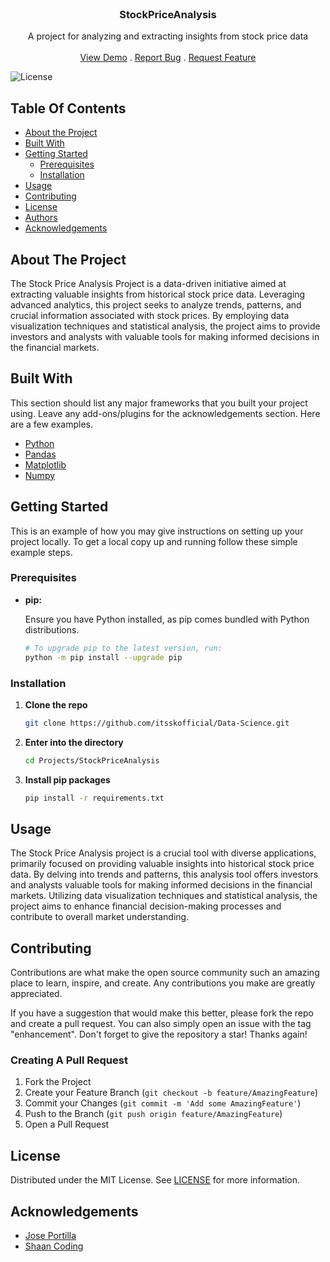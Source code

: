 <br/>
<p align="center">
  <h3 align="center">StockPriceAnalysis</h3>

  <p align="center">
    A project for analyzing and extracting insights from stock price data
    <br/>
    <br/>
    <a href="https://github.com/itsskofficial/Data-Science">View Demo</a>
    .
    <a href="https://github.com/itsskofficial/Data-Science/issues">Report Bug</a>
    .
    <a href="https://github.com/itsskofficial/Data-Science/issues">Request Feature</a>
  </p>
</p>

![License](https://img.shields.io/github/license/itsskofficial/Data-Science) 

## Table Of Contents

* [About the Project](#about-the-project)
* [Built With](#built-with)
* [Getting Started](#getting-started)
  * [Prerequisites](#prerequisites)
  * [Installation](#installation)
* [Usage](#usage)
* [Contributing](#contributing)
* [License](#license)
* [Authors](#authors)
* [Acknowledgements](#acknowledgements)

## About The Project

The Stock Price Analysis Project is a data-driven initiative aimed at extracting valuable insights from historical stock price data. Leveraging advanced analytics, this project seeks to analyze trends, patterns, and crucial information associated with stock prices. By employing data visualization techniques and statistical analysis, the project aims to provide investors and analysts with valuable tools for making informed decisions in the financial markets.

## Built With

This section should list any major frameworks that you built your project using. Leave any add-ons/plugins for the acknowledgements section. Here are a few examples.

* [Python](https://www.python.org/)
* [Pandas](https://pandas.pydata.org/)
* [Matplotlib](https://matplotlib.org/)
* [Numpy](https://numpy.org/)

## Getting Started

This is an example of how you may give instructions on setting up your project locally.
To get a local copy up and running follow these simple example steps.

### Prerequisites

* **pip:**
  
  Ensure you have Python installed, as pip comes bundled with Python distributions.

  ```sh
  # To upgrade pip to the latest version, run:
  python -m pip install --upgrade pip


### Installation

1. **Clone the repo**

    ```sh
    git clone https://github.com/itsskofficial/Data-Science.git
    ```

2. **Enter into the directory**
    ```sh
    cd Projects/StockPriceAnalysis
    ```

3. **Install pip packages**

    ```sh
    pip install -r requirements.txt
    ```

## Usage

The Stock Price Analysis project is a crucial tool with diverse applications, primarily focused on providing valuable insights into historical stock price data. By delving into trends and patterns, this analysis tool offers investors and analysts valuable tools for making informed decisions in the financial markets. Utilizing data visualization techniques and statistical analysis, the project aims to enhance financial decision-making processes and contribute to overall market understanding.

## Contributing

Contributions are what make the open source community such an amazing place to learn, inspire, and create. Any contributions you make are greatly appreciated.

If you have a suggestion that would make this better, please fork the repo and create a pull request. You can also simply open an issue with the tag "enhancement". Don't forget to give the repository a star! Thanks again!

### Creating A Pull Request

1. Fork the Project
2. Create your Feature Branch (`git checkout -b feature/AmazingFeature`)
3. Commit your Changes (`git commit -m 'Add some AmazingFeature'`)
4. Push to the Branch (`git push origin feature/AmazingFeature`)
5. Open a Pull Request

## License

Distributed under the MIT License. See [LICENSE](https://github.com/itsskofficial/Data-Science/blob/main/LICENSE.md) for more information.

## Acknowledgements

* [Jose Portilla](https://www.udemy.com/user/joseportilla/)
* [Shaan Coding](https://readme.shaankhan.dev/)
